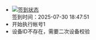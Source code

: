 - [![签到状态](https://github.com/li5bo5/Cloud189-Actions/actions/workflows/main.yml/badge.svg?branch=main)](https://github.com/li5bo5/Cloud189-Actions/actions/workflows/main.yml) <br> 签到时间：2025-07-30 18:47:51
- 开始执行帐号1
- 设备ID不存在，需要二次设备校验
